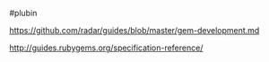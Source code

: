
#plubin

https://github.com/radar/guides/blob/master/gem-development.md

http://guides.rubygems.org/specification-reference/

